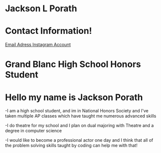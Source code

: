 # Jackson L Porath

 # Contact Information!
<p align='center'> 

   <a href="mailto:jacksonlporath26@gbstu.org/"> Email Adress
<a href="https://www.instagram.com/jacksonp_017/"> Instagram Account




   </a>

  #  Grand Blanc High School Honors Student
  #  Hello my name is Jackson Porath
 
  -I am a high school student, and im in National Honors Society and I've taken multiple AP classes which have taught me numerous advanced skills
 
  -I do theatre for my school and I plan on dual majoring with Theatre and a degree in computer science
  
  -I would like to become a professional actor one day and I think that all of the problem solving skills taught by coding can help me with that!

   



   
